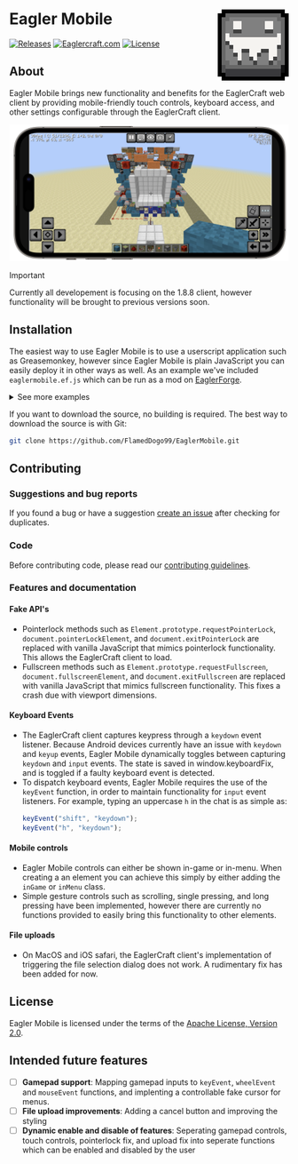 # <img src="images/logo128.png" alt="Eagler Mobile Logo" align="right" width="128px"></img>Eagler Mobile



[![Releases](https://img.shields.io/github/v/release/FlamedDogo99/EaglerMobile?style=flat-square&logo=github&logoColor=white&label=GitHub&color=181717)](https://github.com/FlamedDogo99/EaglerMobile/releases)
[![Eaglercraft.com](https://img.shields.io/endpoint?url=https%3A%2F%2Fcellshield.info%2Fgs%3FspreadSheetId%3D1rkNuoBtzxp2m_psnMBCyaWw2BujITghrqE_2cKB6eW0%26cellRange%3DB3&style=flat-square&logo=data%3Aimage%2Fpng%3Bbase64%2CiVBORw0KGgoAAAANSUhEUgAAACAAAAAgCAMAAABEpIrGAAABAlBMVEUAAAAAAAAwIRZPNyYkGRA6KBs9LB5jRjB5VzxLNiVoqD4%2FaCVsrEJbQCwrRBqXxmdmpzwnQBZ3t01zs0lxsUdwr0Zqqj9fnzRblzSGtVZlpTtjozhhoTdDbChHMSIuSR11tUssLCygz3CUw2SSwWGKuVp8vFJggEFgmzhcnDI7Tic1JRij03ONvF1YWFiBsFF5uU56p0xGRkZvUDdWdDZLdi9KdC5AUyxVlStGcCs0SCEkPRWcyW2IyF6Is1uDw1mHtleDrlZ9rE10okZnhUZYmC5Xly0%2BUSo5Yx2q2XqRvGSPvl9uqUdurkRvm0NAQEBZdTxaeTtUfjc3NzdPiig4SyTTBcNjAAAAAnRSTlMAJEqQKekAAAIRSURBVDjLfI7nbsIwFIUxxKKKrWzbmU1ISEIoCJDYo%2BzRPdS%2B%2F6vUJW3VJc79%2BX333lP4FQAKpwIug2QJTmBbruIFMcH%2F2HQVhbE4SYJgCv7ie8ZW9t3MmWHDiGNdBD9xjYlbQ3YVJzKUqxU1bMO9Bt%2FwbkdItSqGiqxZVhSFoaZROnwBOe4Mqavzds6woViMzjNXxvhG47Img3cBoVqHBhHTSZat5cA1CF6ElqMlRFVz4anr1USMRR5qaI68bVuMkI4kSZOjcLHpdj1kiqKitFr2lNrOvG3dqmrd93PhYeONPIQeTRHreowbzWbbVCUu7PfCUTiHsN%2BHvTT1zFam63ZzORkLkuDXBaGYvyif9SHsPac9hNZ6w1Rfx2PBF7jzJZRhuYTgKIUHD%2FFqA5UznkrlQyiV%2BUA4gvCAoC8MBny%2FyNc%2FL7wVTja3DsMwDAZM%2FVCHrBCgC%2BSQjvL23%2BVRtg9FgbZCYh%2F0kYyA6Elc6aobOpSsGkNP1QIOMgEHbqTDHhYlpEZFbGBGEPQJjFBJbTHGBqRvCxIAw9RWRV%2FnBgiHp0%2BjDv9rpF%2FfEWwCmdBR1uHC%2BlrAqQ4VTzRXrbWKxwzaDhIyb6qAFtcQoPb%2BhickTkGqK%2BcEpabZdmhkzdEMBEREhQh%2F%2BSuPy%2BEU4WuAsK1%2BQQAKYVi0%2B1K%2FI05yWOd%2F2K0TSLmfX7bzyHjL%2Frn%2B%2FymZL56MQephAAAAAElFTkSuQmCC&label=eaglercraft.com)](https://docs.google.com/spreadsheets/d/1rkNuoBtzxp2m_psnMBCyaWw2BujITghrqE_2cKB6eW0/edit?usp=sharing)
[![License](https://img.shields.io/github/license/FlamedDogo99/EaglerMobile?style=flat-square)](https://github.com/FlamedDogo99/EaglerMobile/blob/main/LICENSE)

## About

Eagler Mobile brings new functionality and benefits for the EaglerCraft web client by providing mobile-friendly touch controls, keyboard access, and other settings configurable through the EaglerCraft client.

<div align="center">

![Eagler Mobile Screenshot](images/preview.png)

</div>

> [!IMPORTANT]
> Currently all developement is focusing on the 1.8.8 client, however functionality will be brought to previous versions soon.

## Installation

The easiest way to use Eagler Mobile is to use a userscript application such as Greasemonkey, however since Eagler Mobile is plain JavaScript you can easily deploy it in other ways as well. As an example we've included `eaglermobile.ef.js` which can be run as a mod on [EaglerForge](https://github.com/eaglerforge/EaglerForge).

<details>
<summary>See more examples</summary>

---

1. **Self hosted**

If you are hosting the EaglerCraft client on your own server, you can include the mobile script in the `index.html` folder as a script.

```js
<script type="text/javascript" src="yourDirectory/eaglermobile.user.js"></script>

```

2. **Other userscript applications**

Non-mobile browsers:
 - Chrome, FireFox, Safari, Edge, Opera Next, Microsoft Edge: [Tampermonkey](https://www.tampermonkey.net)

iOS:
- Safari: [Userscripts](https://apps.apple.com/us/app/userscripts/id1463298887)
- Orion: [Tampermonkey](https://www.tampermonkey.net)

Android:
- FireFox: [Tampermonkey](https://www.tampermonkey.net)
- Kiwi Browser: [Tampermonkey](https://www.tampermonkey.net)

---

</details>

If you want to download the source, no building is required. The best way to download the source is with Git:

```sh
git clone https://github.com/FlamedDogo99/EaglerMobile.git
```
## Contributing

### Suggestions and bug reports

If you found a bug or have a suggestion [create an issue](https://github.com/FlamedDogo99/EaglerMobile/issues/new/choose) after checking for duplicates.

### Code

Before contributing code, please read our [contributing guidelines](https://github.com/FlamedDogo99/EaglerMobile/blob/main/.github/CONTRIBUTING.md).

### Features and documentation
#### Fake API's
- Pointerlock methods such as `Element.prototype.requestPointerLock`, `document.pointerLockElement`, and `document.exitPointerLock` are replaced with vanilla JavaScript that mimics pointerlock functionality. This allows the EaglerCraft client to load.
- Fullscreen methods such as `Element.prototype.requestFullscreen`, `document.fullscreenElement`, and `document.exitFullscreen` are replaced with vanilla JavaScript that mimics fullscreen functionality. This fixes a crash due with viewport dimensions.

#### Keyboard Events
- The EaglerCraft client captures keypress through a `keydown` event listener. Because Android devices currently have an issue with `keydown` and `keyup` events, Eagler Mobile dynamically toggles between capturing `keydown` and `input` events. The state is saved in window.keyboardFix, and is toggled if a faulty keyboard event is detected.
- To dispatch keyboard events, Eagler Mobile requires the use of the `keyEvent` function, in order to maintain functionality for `input` event listeners. For example, typing an uppercase `h` in the chat is as simple as:
  ```js
  keyEvent("shift", "keydown");
  keyEvent("h", "keydown");
  ```
#### Mobile controls
- Eagler Mobile controls can either be shown in-game or in-menu. When creating a an element you can achieve this simply by either adding the `inGame` or `inMenu` class.
- Simple gesture controls such as scrolling, single pressing, and long pressing have been implemented, however there are currently no functions provided to easily bring this functionality to other elements.

#### File uploads
- On MacOS and iOS safari, the EaglerCraft client's implementation of triggering the file selection dialog does not work. A rudimentary fix has been added for now.

## License

Eagler Mobile is licensed under the terms of the [Apache License, Version 2.0](https://github.com/FlamedDogo99/EaglerMobile/blob/main/LICENSE).

## Intended future features
- [ ] **Gamepad support**: Mapping gamepad inputs to `keyEvent`, `wheelEvent` and `mouseEvent` functions, and implenting a controllable fake cursor for menus.
- [ ] **File upload improvements**: Adding a cancel button and improving the styling
- [ ] **Dynamic enable and disable of features**: Seperating gamepad controls, touch controls, pointerlock fix, and upload fix into seperate functions which can be enabled and disabled by the user
